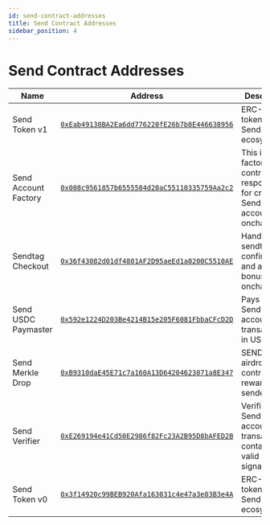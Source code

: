 ```yaml
---
id: send-contract-addresses
title: Send Contract Addresses
sidebar_position: 4
---
```


# Send Contract Addresses

| Name | Address | Description |
|------|---------|-------------|
| Send Token v1 | [`0xEab49138BA2Ea6dd776220fE26b7b8E446638956`](https://basescan.org/token/0xeab49138ba2ea6dd776220fe26b7b8e446638956) | ERC-20 token for the Send ecosystem |
| Send Account Factory | [`0x008c9561857b6555584d20aC55110335759Aa2c2`](https://basescan.org/address/0x008c9561857b6555584d20ac55110335759aa2c2) | This is factory contract is responsible for creating Send accounts onchain |
| Sendtag Checkout | [`0x36f43082d01df4801AF2D95aeEd1a0200C5510AE`](https://basescan.org/address/0x36f43082d01df4801af2d95aeEd1a0200c5510ae) | Handles sendtag confirmations and afiliate bonuses onchain |
| Send USDC Paymaster | [`0x592e1224D203Be4214B15e205F6081FbbaCFcD2D`](https://basescan.org/address/0x592e1224d203be4214b15e205f6081fbbacfcd2d) | Pays for Send account transactions in USDC |
| Send Merkle Drop | [`0xB9310daE45E71c7a160A13D64204623071a8E347`](https://basescan.org/address/0xb9310dae45e71c7a160a13d64204623071a8e347) | SEND token airdrop contract for rewarding senders |
| Send Verifier | [`0xE269194e41Cd50E2986f82Fc23A2B95D8bAFED2B`](https://basescan.org/address/0xe269194e41cd50e2986f82fc23a2b95d8bafed2b) | Verifies each Send account transactions contains a valid signature |
| Send Token v0 | [`0x3f14920c99BEB920Afa163031c4e47a3e03B3e4A`](https://basescan.org/token/0x3f14920c99beb920afa163031c4e47a3e03b3e4a) | ERC-20 token for the Send ecosystem |